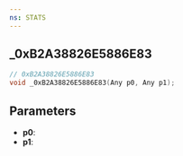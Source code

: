 ```yaml
---
ns: STATS
---
```

## _0xB2A38826E5886E83

```c
// 0xB2A38826E5886E83
void _0xB2A38826E5886E83(Any p0, Any p1);
```

## Parameters
* **p0**:
* **p1**:
